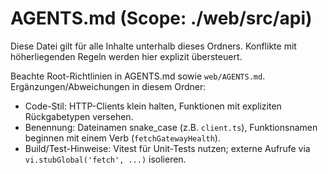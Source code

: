 # AGENTS.md (Scope: ./web/src/api)

Diese Datei gilt für alle Inhalte unterhalb dieses Ordners. Konflikte mit höherliegenden Regeln werden hier explizit übersteuert.

Beachte Root-Richtlinien in AGENTS.md sowie `web/AGENTS.md`. Ergänzungen/Abweichungen in diesem Ordner:
- Code-Stil: HTTP-Clients klein halten, Funktionen mit expliziten Rückgabetypen versehen.
- Benennung: Dateinamen snake_case (z.B. `client.ts`), Funktionsnamen beginnen mit einem Verb (`fetchGatewayHealth`).
- Build/Test-Hinweise: Vitest für Unit-Tests nutzen; externe Aufrufe via `vi.stubGlobal('fetch', ...)` isolieren.
